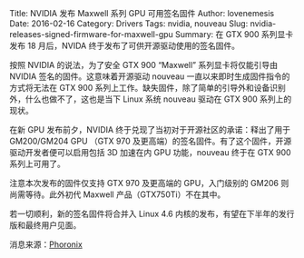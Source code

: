 Title: NVIDIA 发布 Maxwell 系列 GPU 可用签名固件
Author: lovenemesis
Date: 2016-02-16
Category: Drivers
Tags: nvidia, nouveau
Slug: nvidia-releases-signed-firmware-for-maxwell-gpu
Summary: 在 GTX 900 系列显卡发布 18 月后，NVIDA 终于发布了可供开源驱动使用的签名固件。

按照 NVIDIA 的说法，为了安全 GTX 900 “Maxwell” 系列显卡将仅能引导由 NVIDIA 签名的固件。这意味着开源驱动 nouveau 一直以来即时生成固件指令的方式将无法在 GTX 900 系列上工作。缺失固件，除了简单的引导外和设备识别外，什么也做不了，这也是当下 Linux 系统 nouveau 驱动在 GTX 900 系列上的现状。

在新 GPU 发布前夕，NVIDIA 终于兑现了当初对于开源社区的承诺：释出了用于 GM200/GM204 GPU （GTX 970 及更高端）的签名固件。有了这个固件，开源驱动开发者便可以启用包括 3D 加速在内 GPU 功能，nouveau 终于在 GTX 900 系列上可用了。

注意本次发布的固件仅支持 GTX 970 及更高端的 GPU，入门级别的 GM206 则尚需等待。此外初代 Maxwell 产品（GTX750Ti）不在其中。

若一切顺利，新的签名固件将合并入 Linux 4.6 内核的发布，有望在下半年的发行版和最终用户见面。

消息来源：[Phoronix](https://www.phoronix.com/scan.php?page=news_item&px=NVIDIA-Releases-Signed-Blobs)
